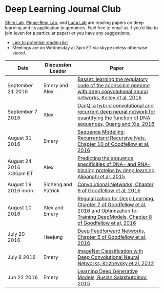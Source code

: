 # Deep Learning Journal Club

[Shim Lab](http://heejungshim.org), [Pique-Regi Lab](http://www.genetics.wayne.edu/faculty/roger-pique-regi), and [Luca Lab](http://www.lucalab.wayne.edu/HOME.html) are reading papers on deep learning and its application to genomics. Feel free to email us if you'd like to join (even for a particular paper) or you have any suggestions.

* [Link to potential reading list](https://docs.google.com/document/d/1HaVtmNYHJ3As_BC5x1VT4T9D_P4OOpqeWRPWlvg18F0/edit?usp=sharing)
* Meetings are on Wednesday at 3pm ET via skype unless otherwise stated.


| Date        | Discussion Leader     | Paper  |
| ------------|-----------------------| ----- |
|September 21 2016 |  Emery and Alex              |[Basset: learning the regulatory code of the accessible genome with deep convolutional neural networks, Kelley et al, 2016](http://genome.cshlp.org/content/26/7/990.long)|
|September 7 2016 |  Alex              |[DanQ: a hybrid convolutional and recurrent deep neural network for quantifying the function of DNA sequences, Quang and Xie, 2016](http://nar.oxfordjournals.org/content/44/11/e107)|
|August 31 2016 |  Emery                |[Sequence Modeling: Recurrentand Recursive Nets, Chapter 10 of Goodfellow et al, 2016](http://www.deeplearningbook.org/contents/rnn.html)|
|August 24 2016 3:30pm ET |  Alex                |[Predicting the sequence specificities of DNA- and RNA-binding proteins by deep learning,  Alipanahi et al, 2015](http://www.nature.com/nbt/journal/v33/n8/full/nbt.3300.html)|
|August 19 2016 noon |  Sicheng and Patrick                |[Convolutional Networks, Chapter 9 of Goodfellow et al, 2016](http://www.deeplearningbook.org/contents/convnets.html)|
|August 10 2016  |  Alex and Emery                |[Regularization for Deep Learning, Chapter 7 of Goodfellow et al, 2016](http://www.deeplearningbook.org/contents/regularization.html) and [Optimization for Training DeepModels, Chapter 8 of Goodfellow et al, 2016](http://www.deeplearningbook.org/contents/optimization.html)|
|July 20 2016  |  Heejung                |[Deep Feedforward Networks, Chapter 6 of Goodfellow et al, 2016](http://www.deeplearningbook.org/contents/mlp.html)|
|July 6 2016  |  Emery                |[ImageNet Classification with Deep Convolutional Neural Networks, Krizhevsky et al, 2012](http://papers.nips.cc/paper/4824-imagenet-classification-with-deep-convolutional-neural-networks.pdf)|
|Jun 22 2016  |  Emery                |[Learning Deep Generative Models, Ruslan Salakhutdinov, 2015](http://www.cs.toronto.edu/~rsalakhu/papers/annrev.pdf)|
